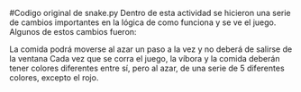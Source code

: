 
#Codigo original de snake.py Dentro de esta actividad se hicieron una serie de cambios importantes en la lógica de como funciona y se ve el juego. Algunos de estos cambios fueron:

La comida podrá moverse al azar un paso a la vez y no deberá de salirse de la ventana
Cada vez que se corra el juego, la víbora y la comida deberán tener colores diferentes entre sí, pero al azar, de una serie de 5 diferentes colores, excepto el rojo.
